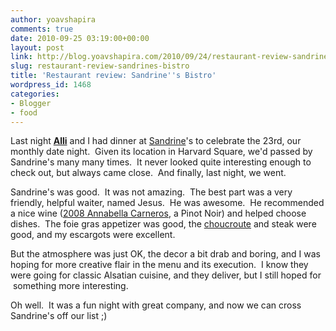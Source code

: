 ```yaml
---
author: yoavshapira
comments: true
date: 2010-09-25 03:19:00+00:00
layout: post
link: http://blog.yoavshapira.com/2010/09/24/restaurant-review-sandrines-bistro/
slug: restaurant-review-sandrines-bistro
title: 'Restaurant review: Sandrine''s Bistro'
wordpress_id: 1468
categories:
- Blogger
- food
---
```


Last night **[Alli](http://allisonshapira.com/)** and I had dinner at [Sandrine](http://www.sandrines.com/)'s to celebrate the 23rd, our monthly date night.  Given its location in Harvard Square, we'd passed by Sandrine's many many times.  It never looked quite interesting enough to check out, but always came close.  And finally, last night, we went.  
  
Sandrine's was good.  It was not amazing.  The best part was a very friendly, helpful waiter, named Jesus.  He was awesome.  He recommended a nice wine ([2008 Annabella Carneros](http://www.garyswine.com/fine_wine/california/10883.html), a Pinot Noir) and helped choose dishes.  The foie gras appetizer was good, the [choucroute](http://en.wikipedia.org/wiki/Choucroute_garnie) and steak were good, and my escargots were excellent.  
  
But the atmosphere was just OK, the decor a bit drab and boring, and I was hoping for more creative flair in the menu and its execution.  I know they were going for classic Alsatian cuisine, and they deliver, but I still hoped for  something more interesting.  
  
Oh well.  It was a fun night with great company, and now we can cross Sandrine's off our list ;)
